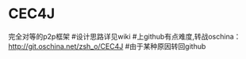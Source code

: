 # CEC4J
完全对等的p2p框架
#设计思路详见wiki
#上github有点难度,转战oschina：http://git.oschina.net/zsh_o/CEC4J
#由于某种原因转回github
